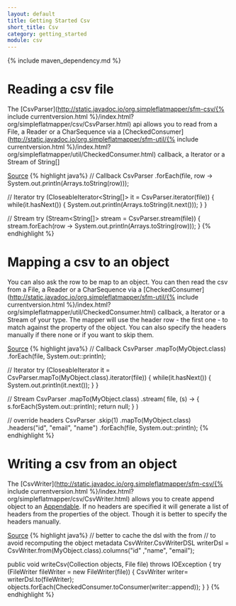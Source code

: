 ```yaml
---
layout: default
title: Getting Started Csv
short_title: Csv
category: getting_started
module: csv
---
```


{% include maven_dependency.md %}

# Reading a csv file

The [CsvParser](http://static.javadoc.io/org.simpleflatmapper/sfm-csv/{% include currentversion.html %}/index.html?org/simpleflatmapper/csv/CsvParser.html) api allows you to read from a File, a Reader or a CharSequence
via a [CheckedConsumer](http://static.javadoc.io/org.simpleflatmapper/sfm-util/{% include currentversion.html %}/index.html?org/simpleflatmapper/util/CheckedConsumer.html) callback, 
a Iterator or a Stream of String[]

[Source](https://github.com/arnaudroger/SimpleFlatMapper/blob/master/sfm-csv/src/test/java/org/simpleflatmapper/csv/samples/GettingStartedCsv_csvParser.java)
{% highlight java%}
// Callback
CsvParser
        .forEach(file, row -> System.out.println(Arrays.toString(row)));

// Iterator
try (CloseableIterator<String[]> it = CsvParser.iterator(file)) {
    while(it.hasNext()) {
        System.out.println(Arrays.toString(it.next()));
    }
}

// Stream
try (Stream<String[]> stream = CsvParser.stream(file)) {
    stream.forEach(row -> System.out.println(Arrays.toString(row)));
}
{% endhighlight %}

# Mapping a csv to an object

You can also ask the row to be map to an object. You can then read the csv from a File, a Reader 
or a CharSequence via a [CheckedConsumer](http://static.javadoc.io/org.simpleflatmapper/sfm-util/{% include currentversion.html %}/index.html?org/simpleflatmapper/util/CheckedConsumer.html) callback, 
a Iterator or a Stream of your type.
The mapper will use the header row - the first one - to match against the property of the object. You can also specify the headers
manually if there none or if you want to skip them.

[Source](https://github.com/arnaudroger/SimpleFlatMapper/blob/master/sfm-csv/src/test/java/org/simpleflatmapper/csv/samples/GettingStartedCsv_csvMapper.java)
{% highlight java%}
// Callback
CsvParser
        .mapTo(MyObject.class)
        .forEach(file, System.out::println);

// Iterator
try (CloseableIterator<MyObject> it =
             CsvParser.mapTo(MyObject.class).iterator(file)) {
    while(it.hasNext()) {
        System.out.println(it.next());
    }
}

// Stream
CsvParser
        .mapTo(MyObject.class)
        .stream(
            file, 
            (s) -> { s.forEach(System.out::println); return null; }
        )

// override headers
CsvParser
        .skip(1)
        .mapTo(MyObject.class)
        .headers("id", "email", "name")
        .forEach(file, System.out::println);
{% endhighlight %}


# Writing a csv from an object

The [CsvWriter](http://static.javadoc.io/org.simpleflatmapper/sfm-csv/{% include currentversion.html %}/index.html?org/simpleflatmapper/csv/CsvWriter.html) allows you to create append object to an [Appendable](https://docs.oracle.com/javase/8/docs/api/index.html?java/lang/Appendable.html).
If no headers are specified it will generate a list of headers from the properties of the object. Though it is
better to specify the headers manually.

[Source](https://github.com/arnaudroger/SimpleFlatMapper/blob/master/sfm-csv/src/test/java/org/simpleflatmapper/csv/samples/GettingStartedCsv_csvWriter.java)
{% highlight java%}
// better to cache the dsl with the from 
// to avoid recomputing the object metadata
CsvWriter.CsvWriterDSL<MyObject> writerDsl =
    CsvWriter.from(MyObject.class).columns("id" ,"name", "email");

public void writeCsv(Collection<MyObject> objects, File file) 
                                                throws IOException {
    try (FileWriter fileWriter = new FileWriter(file)) {
        CsvWriter<MyObject> writer=
                writerDsl.to(fileWriter);
        objects.forEach(CheckedConsumer.toConsumer(writer::append));
    }
}
{% endhighlight %}
